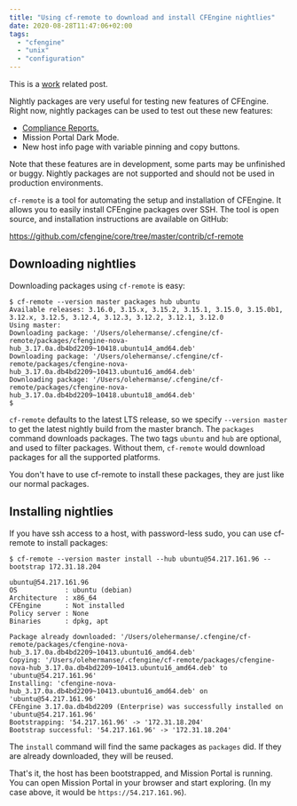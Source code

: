 ```yaml
---
title: "Using cf-remote to download and install CFEngine nightlies"
date: 2020-08-28T11:47:06+02:00
tags:
  - "cfengine"
  - "unix"
  - "configuration"
---
```


This is a [work](https://cfengine.com) related post.

Nightly packages are very useful for testing new features of CFEngine.
Right now, nightly packages can be used to test out these new features:

- [Compliance Reports.](https://www.youtube.com/watch?v=1jNxP0WVEyI)
- Mission Portal Dark Mode.
- New host info page with variable pinning and copy buttons.

Note that these features are in development, some parts may be unfinished or buggy.
Nightly packages are not supported and should not be used in production environments.

`cf-remote` is a tool for automating the setup and installation of CFEngine.
It allows you to easily install CFEngine packages over SSH.
The tool is open source, and installation instructions are available on GitHub:

https://github.com/cfengine/core/tree/master/contrib/cf-remote

## Downloading nightlies

Downloading packages using `cf-remote` is easy:

```
$ cf-remote --version master packages hub ubuntu
Available releases: 3.16.0, 3.15.x, 3.15.2, 3.15.1, 3.15.0, 3.15.0b1, 3.12.x, 3.12.5, 3.12.4, 3.12.3, 3.12.2, 3.12.1, 3.12.0
Using master:
Downloading package: '/Users/olehermanse/.cfengine/cf-remote/packages/cfengine-nova-hub_3.17.0a.db4bd2209~10418.ubuntu14_amd64.deb'
Downloading package: '/Users/olehermanse/.cfengine/cf-remote/packages/cfengine-nova-hub_3.17.0a.db4bd2209~10413.ubuntu16_amd64.deb'
Downloading package: '/Users/olehermanse/.cfengine/cf-remote/packages/cfengine-nova-hub_3.17.0a.db4bd2209~10418.ubuntu18_amd64.deb'
$
```

`cf-remote` defaults to the latest LTS release, so we specify `--version master` to get the latest nightly build from the master branch.
The `packages` command downloads packages.
The two tags `ubuntu` and `hub` are optional, and used to filter packages.
Without them, `cf-remote` would download packages for all the supported platforms.

You don't have to use cf-remote to install these packages, they are just like our normal packages.

## Installing nightlies

If you have ssh access to a host, with password-less sudo, you can use cf-remote to install packages:

```
$ cf-remote --version master install --hub ubuntu@54.217.161.96 --bootstrap 172.31.18.204

ubuntu@54.217.161.96
OS            : ubuntu (debian)
Architecture  : x86_64
CFEngine      : Not installed
Policy server : None
Binaries      : dpkg, apt

Package already downloaded: '/Users/olehermanse/.cfengine/cf-remote/packages/cfengine-nova-hub_3.17.0a.db4bd2209~10413.ubuntu16_amd64.deb'
Copying: '/Users/olehermanse/.cfengine/cf-remote/packages/cfengine-nova-hub_3.17.0a.db4bd2209~10413.ubuntu16_amd64.deb' to 'ubuntu@54.217.161.96'
Installing: 'cfengine-nova-hub_3.17.0a.db4bd2209~10413.ubuntu16_amd64.deb' on 'ubuntu@54.217.161.96'
CFEngine 3.17.0a.db4bd2209 (Enterprise) was successfully installed on 'ubuntu@54.217.161.96'
Bootstrapping: '54.217.161.96' -> '172.31.18.204'
Bootstrap successful: '54.217.161.96' -> '172.31.18.204'
```

The `install` command will find the same packages as `packages` did.
If they are already downloaded, they will be reused.

That's it, the host has been bootstrapped, and Mission Portal is running.
You can open Mission Portal in your browser and start exploring.
(In my case above, it would be `https://54.217.161.96`).
